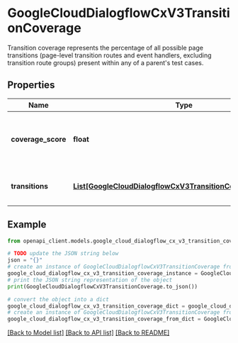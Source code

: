 # GoogleCloudDialogflowCxV3TransitionCoverage

Transition coverage represents the percentage of all possible page transitions (page-level transition routes and event handlers, excluding transition route groups) present within any of a parent's test cases.

## Properties

Name | Type | Description | Notes
------------ | ------------- | ------------- | -------------
**coverage_score** | **float** | The percent of transitions in the agent that are covered. | [optional] 
**transitions** | [**List[GoogleCloudDialogflowCxV3TransitionCoverageTransition]**](GoogleCloudDialogflowCxV3TransitionCoverageTransition.md) | The list of Transitions present in the agent. | [optional] 

## Example

```python
from openapi_client.models.google_cloud_dialogflow_cx_v3_transition_coverage import GoogleCloudDialogflowCxV3TransitionCoverage

# TODO update the JSON string below
json = "{}"
# create an instance of GoogleCloudDialogflowCxV3TransitionCoverage from a JSON string
google_cloud_dialogflow_cx_v3_transition_coverage_instance = GoogleCloudDialogflowCxV3TransitionCoverage.from_json(json)
# print the JSON string representation of the object
print(GoogleCloudDialogflowCxV3TransitionCoverage.to_json())

# convert the object into a dict
google_cloud_dialogflow_cx_v3_transition_coverage_dict = google_cloud_dialogflow_cx_v3_transition_coverage_instance.to_dict()
# create an instance of GoogleCloudDialogflowCxV3TransitionCoverage from a dict
google_cloud_dialogflow_cx_v3_transition_coverage_from_dict = GoogleCloudDialogflowCxV3TransitionCoverage.from_dict(google_cloud_dialogflow_cx_v3_transition_coverage_dict)
```
[[Back to Model list]](../README.md#documentation-for-models) [[Back to API list]](../README.md#documentation-for-api-endpoints) [[Back to README]](../README.md)


